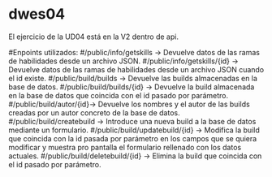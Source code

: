# dwes04
El ejercicio de la UD04 está en la V2 dentro de api.

#Enpoints utilizados:
#/public/info/getskills -> Devuelve datos de las ramas de habilidades desde un archivo JSON.
#/public/info/getskills/{id} -> Devuelve datos de las ramas de habilidades desde un archivo JSON cuando el id existe.
#/public/build/builds -> Devuelve las builds almacenadas en la base de datos.
#/public/build/builds/{id} -> Devuelve la build almacenada en la base de datos que coincida con el id pasado por parámetro.
#/public/build/autor/{id}-> Devuelve los nombres y el autor de las builds creadas por un autor concreto de la base de datos.
#/public/build/createbuild -> Introduce una nueva build a la base de datos mediante un formulario.
#/public/build/updatebuild/{id} -> Modifica la build que coincida con la id pasada por parámetro en los campos que se quiera modificar y muestra pro pantalla el formulario rellenado con los datos actuales.
#/public/build/deletebuild/{id} -> Elimina la build que coincida con el id pasado por parámetro.

